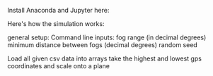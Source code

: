 Install Anaconda and Jupyter here:




Here's how the simulation works:

general setup:
Command line inputs:
fog range (in decimal degrees)
minimum distance between fogs (decimal degrees)
random seed



Load all given csv data into arrays
take the highest and lowest gps coordinates and scale onto a plane

